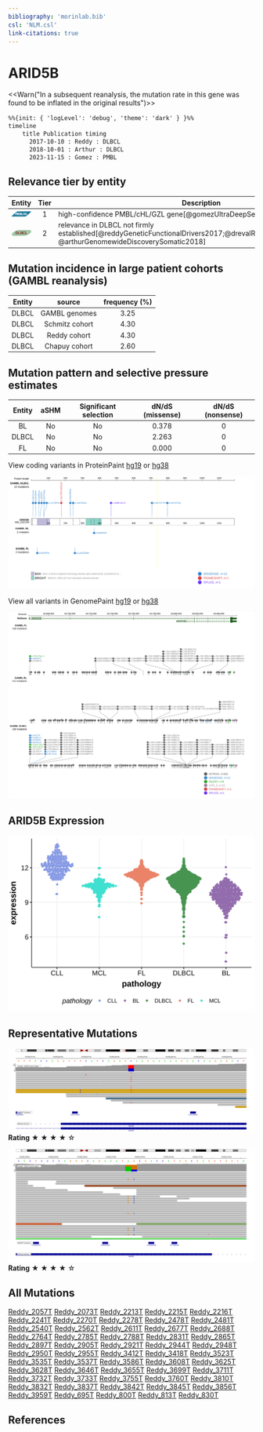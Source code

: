 ```yaml
---
bibliography: 'morinlab.bib'
csl: 'NLM.csl'
link-citations: true
---
```


# ARID5B

<<Warn("In a subsequent reanalysis, the mutation rate in this gene was found to be inflated in the original results")>>

```mermaid
%%{init: { 'logLevel': 'debug', 'theme': 'dark' } }%%
timeline
    title Publication timing
      2017-10-10 : Reddy : DLBCL
      2018-10-01 : Arthur : DLBCL
      2023-11-15 : Gomez : PMBL
```

## Relevance tier by entity

|Entity|Tier|Description                              |
|:------:|:----:|-----------------------------------------|
|![PMBL](images/icons/PMBL_tier1.png)|1|high-confidence PMBL/cHL/GZL gene[@gomezUltraDeepSequencingReveals2023]|
|![DLBCL](images/icons/DLBCL_tier2.png) |2   |relevance in DLBCL not firmly established[@reddyGeneticFunctionalDrivers2017;@drevalRevisitingReddyDLBCL2023; @arthurGenomewideDiscoverySomatic2018]|

## Mutation incidence in large patient cohorts (GAMBL reanalysis)

|Entity|source        |frequency (%)|
|:------:|:--------------:|:-------------:|
|DLBCL |GAMBL genomes |3.25         |
|DLBCL |Schmitz cohort|4.30         |
|DLBCL |Reddy cohort  |4.30         |
|DLBCL |Chapuy cohort |2.60         |

## Mutation pattern and selective pressure estimates

|Entity|aSHM|Significant selection|dN/dS (missense)|dN/dS (nonsense)|
|:------:|:----:|:---------------------:|:----------------:|:----------------:|
|BL    |No  |No                   |0.378           |0               |
|DLBCL |No  |No                   |2.263           |0               |
|FL    |No  |No                   |0.000           |0               |

View coding variants in ProteinPaint [hg19](https://morinlab.github.io/LLMPP/GAMBL/ARID5B_protein.html)  or [hg38](https://morinlab.github.io/LLMPP/GAMBL/ARID5B_protein_hg38.html)

![](images/proteinpaint/ARID5B_NM_032199.svg)

View all variants in GenomePaint [hg19](https://morinlab.github.io/LLMPP/GAMBL/ARID5B.html)  or [hg38](https://morinlab.github.io/LLMPP/GAMBL/ARID5B_hg38.html)

![](images/proteinpaint/ARID5B.svg)

## ARID5B Expression
![](images/gene_expression/ARID5B_by_pathology.svg)

## Representative Mutations

![](/primary/Reddy_ARID5B_1.svg)
**Rating**
&starf; &starf; &starf; &starf; &star;

![](/primary/Reddy_ARID5B_2.svg)
**Rating**
&starf; &starf; &starf; &starf; &star;

## All Mutations

[Reddy_2057T](https://www.bcgsc.ca/downloads/morinlab/GAMBL/Reddy/igv_reports/Reddy_2057T.html)
[Reddy_2073T](https://www.bcgsc.ca/downloads/morinlab/GAMBL/Reddy/igv_reports/Reddy_2073T.html)
[Reddy_2213T](https://www.bcgsc.ca/downloads/morinlab/GAMBL/Reddy/igv_reports/Reddy_2213T.html)
[Reddy_2215T](https://www.bcgsc.ca/downloads/morinlab/GAMBL/Reddy/igv_reports/Reddy_2215T.html)
[Reddy_2216T](https://www.bcgsc.ca/downloads/morinlab/GAMBL/Reddy/igv_reports/Reddy_2216T.html)
[Reddy_2241T](https://www.bcgsc.ca/downloads/morinlab/GAMBL/Reddy/igv_reports/Reddy_2241T.html)
[Reddy_2270T](https://www.bcgsc.ca/downloads/morinlab/GAMBL/Reddy/igv_reports/Reddy_2270T.html)
[Reddy_2278T](https://www.bcgsc.ca/downloads/morinlab/GAMBL/Reddy/igv_reports/Reddy_2278T.html)
[Reddy_2478T](https://www.bcgsc.ca/downloads/morinlab/GAMBL/Reddy/igv_reports/Reddy_2478T.html)
[Reddy_2481T](https://www.bcgsc.ca/downloads/morinlab/GAMBL/Reddy/igv_reports/Reddy_2481T.html)
[Reddy_2540T](https://www.bcgsc.ca/downloads/morinlab/GAMBL/Reddy/igv_reports/Reddy_2540T.html)
[Reddy_2562T](https://www.bcgsc.ca/downloads/morinlab/GAMBL/Reddy/igv_reports/Reddy_2562T.html)
[Reddy_2611T](https://www.bcgsc.ca/downloads/morinlab/GAMBL/Reddy/igv_reports/Reddy_2611T.html)
[Reddy_2677T](https://www.bcgsc.ca/downloads/morinlab/GAMBL/Reddy/igv_reports/Reddy_2677T.html)
[Reddy_2688T](https://www.bcgsc.ca/downloads/morinlab/GAMBL/Reddy/igv_reports/Reddy_2688T.html)
[Reddy_2764T](https://www.bcgsc.ca/downloads/morinlab/GAMBL/Reddy/igv_reports/Reddy_2764T.html)
[Reddy_2785T](https://www.bcgsc.ca/downloads/morinlab/GAMBL/Reddy/igv_reports/Reddy_2785T.html)
[Reddy_2788T](https://www.bcgsc.ca/downloads/morinlab/GAMBL/Reddy/igv_reports/Reddy_2788T.html)
[Reddy_2831T](https://www.bcgsc.ca/downloads/morinlab/GAMBL/Reddy/igv_reports/Reddy_2831T.html)
[Reddy_2865T](https://www.bcgsc.ca/downloads/morinlab/GAMBL/Reddy/igv_reports/Reddy_2865T.html)
[Reddy_2897T](https://www.bcgsc.ca/downloads/morinlab/GAMBL/Reddy/igv_reports/Reddy_2897T.html)
[Reddy_2905T](https://www.bcgsc.ca/downloads/morinlab/GAMBL/Reddy/igv_reports/Reddy_2905T.html)
[Reddy_2921T](https://www.bcgsc.ca/downloads/morinlab/GAMBL/Reddy/igv_reports/Reddy_2921T.html)
[Reddy_2944T](https://www.bcgsc.ca/downloads/morinlab/GAMBL/Reddy/igv_reports/Reddy_2944T.html)
[Reddy_2948T](https://www.bcgsc.ca/downloads/morinlab/GAMBL/Reddy/igv_reports/Reddy_2948T.html)
[Reddy_2950T](https://www.bcgsc.ca/downloads/morinlab/GAMBL/Reddy/igv_reports/Reddy_2950T.html)
[Reddy_2955T](https://www.bcgsc.ca/downloads/morinlab/GAMBL/Reddy/igv_reports/Reddy_2955T.html)
[Reddy_3412T](https://www.bcgsc.ca/downloads/morinlab/GAMBL/Reddy/igv_reports/Reddy_3412T.html)
[Reddy_3418T](https://www.bcgsc.ca/downloads/morinlab/GAMBL/Reddy/igv_reports/Reddy_3418T.html)
[Reddy_3523T](https://www.bcgsc.ca/downloads/morinlab/GAMBL/Reddy/igv_reports/Reddy_3523T.html)
[Reddy_3535T](https://www.bcgsc.ca/downloads/morinlab/GAMBL/Reddy/igv_reports/Reddy_3535T.html)
[Reddy_3537T](https://www.bcgsc.ca/downloads/morinlab/GAMBL/Reddy/igv_reports/Reddy_3537T.html)
[Reddy_3586T](https://www.bcgsc.ca/downloads/morinlab/GAMBL/Reddy/igv_reports/Reddy_3586T.html)
[Reddy_3608T](https://www.bcgsc.ca/downloads/morinlab/GAMBL/Reddy/igv_reports/Reddy_3608T.html)
[Reddy_3625T](https://www.bcgsc.ca/downloads/morinlab/GAMBL/Reddy/igv_reports/Reddy_3625T.html)
[Reddy_3628T](https://www.bcgsc.ca/downloads/morinlab/GAMBL/Reddy/igv_reports/Reddy_3628T.html)
[Reddy_3646T](https://www.bcgsc.ca/downloads/morinlab/GAMBL/Reddy/igv_reports/Reddy_3646T.html)
[Reddy_3655T](https://www.bcgsc.ca/downloads/morinlab/GAMBL/Reddy/igv_reports/Reddy_3655T.html)
[Reddy_3699T](https://www.bcgsc.ca/downloads/morinlab/GAMBL/Reddy/igv_reports/Reddy_3699T.html)
[Reddy_3711T](https://www.bcgsc.ca/downloads/morinlab/GAMBL/Reddy/igv_reports/Reddy_3711T.html)
[Reddy_3732T](https://www.bcgsc.ca/downloads/morinlab/GAMBL/Reddy/igv_reports/Reddy_3732T.html)
[Reddy_3733T](https://www.bcgsc.ca/downloads/morinlab/GAMBL/Reddy/igv_reports/Reddy_3733T.html)
[Reddy_3755T](https://www.bcgsc.ca/downloads/morinlab/GAMBL/Reddy/igv_reports/Reddy_3755T.html)
[Reddy_3760T](https://www.bcgsc.ca/downloads/morinlab/GAMBL/Reddy/igv_reports/Reddy_3760T.html)
[Reddy_3810T](https://www.bcgsc.ca/downloads/morinlab/GAMBL/Reddy/igv_reports/Reddy_3810T.html)
[Reddy_3832T](https://www.bcgsc.ca/downloads/morinlab/GAMBL/Reddy/igv_reports/Reddy_3832T.html)
[Reddy_3837T](https://www.bcgsc.ca/downloads/morinlab/GAMBL/Reddy/igv_reports/Reddy_3837T.html)
[Reddy_3842T](https://www.bcgsc.ca/downloads/morinlab/GAMBL/Reddy/igv_reports/Reddy_3842T.html)
[Reddy_3845T](https://www.bcgsc.ca/downloads/morinlab/GAMBL/Reddy/igv_reports/Reddy_3845T.html)
[Reddy_3856T](https://www.bcgsc.ca/downloads/morinlab/GAMBL/Reddy/igv_reports/Reddy_3856T.html)
[Reddy_3959T](https://www.bcgsc.ca/downloads/morinlab/GAMBL/Reddy/igv_reports/Reddy_3959T.html)
[Reddy_695T](https://www.bcgsc.ca/downloads/morinlab/GAMBL/Reddy/igv_reports/Reddy_695T.html)
[Reddy_800T](https://www.bcgsc.ca/downloads/morinlab/GAMBL/Reddy/igv_reports/Reddy_800T.html)
[Reddy_813T](https://www.bcgsc.ca/downloads/morinlab/GAMBL/Reddy/igv_reports/Reddy_813T.html)
[Reddy_830T](https://www.bcgsc.ca/downloads/morinlab/GAMBL/Reddy/igv_reports/Reddy_830T.html)

## References

<!-- ORIGIN: reddyGeneticFunctionalDrivers2017 -->
<!-- PMBL: gomezUltraDeepSequencingReveals2023 -->
<!-- DLBCL: reddyGeneticFunctionalDrivers2017 -->
